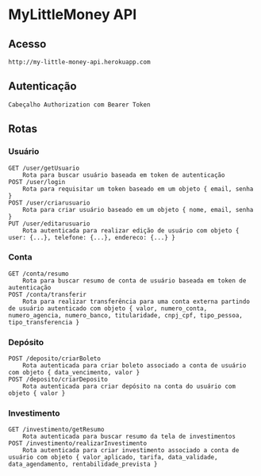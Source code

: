 # MyLittleMoney API

## Acesso
    http://my-little-money-api.herokuapp.com
## Autenticação
    Cabeçalho Authorization com Bearer Token
## Rotas
### Usuário
    GET /user/getUsuario
        Rota para buscar usuário baseada em token de autenticação
    POST /user/login
        Rota para requisitar um token baseado em um objeto { email, senha }
    POST /user/criarusuario
        Rota para criar usuário baseado em um objeto { nome, email, senha }
    PUT /user/editarusuario
        Rota autenticada para realizar edição de usuário com objeto { user: {...}, telefone: {...}, endereco: {...} }
### Conta
    GET /conta/resumo
        Rota para buscar resumo de conta de usuário baseada em token de autenticação
    POST /conta/transferir
        Rota para realizar transferência para uma conta externa partindo de usuário autenticado com objeto { valor, numero_conta, numero_agencia, numero_banco, titularidade, cnpj_cpf, tipo_pessoa, tipo_transferencia }
### Depósito
    POST /deposito/criarBoleto
        Rota autenticada para criar boleto associado a conta de usuário com objeto { data_vencimento, valor }
    POST /deposito/criarDeposito
        Rota autenticada para criar depósito na conta do usuário com objeto { valor }
### Investimento
    GET /investimento/getResumo
        Rota autenticada para buscar resumo da tela de investimentos
    POST /investimento/realizarInvestimento
        Rota autenticada para criar investimento associado a conta de usuário com objeto { valor_aplicado, tarifa, data_validade, data_agendamento, rentabilidade_prevista }